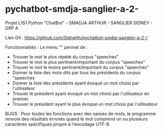 # pychatbot-smdja-sanglier-a-2-
Projet L1S1 Python "ChatBot" - SMADJA ARTHUR - SANGLIER SIDNEY - GRP A

Lien Git :
https://github.com/Sidnehh/pychatbot-smdja-sanglier-a-2-/

Fonctionnalités :
Le menu "" permet de :
- Trouver le mot le plus répété du corpus "speeches"
- Trouver le mot le plus pertinent/important du corpus "speeches"
- Trouver le mot le moins pertinent/important du corpus "speeches"
- Donner la liste des mots dits par tous les présidents du corpus "speeches
- Donner la liste des présidents ayant évoqué un mot choisi par l'utilisateur
- Trouver le président ayant évoqué un mot choisi par l'utilisateur en premier
- Trouver le président ayant le plus évoqué un mot choisi par l'utilisateur

BUGS :
Pour toutes les fonctions avec des saisies de mots, le programme renvoie des résultats érronés quand le mot comprend un  ou plusieurs caractères spécifiques propre à l'encodage UTF-8.
